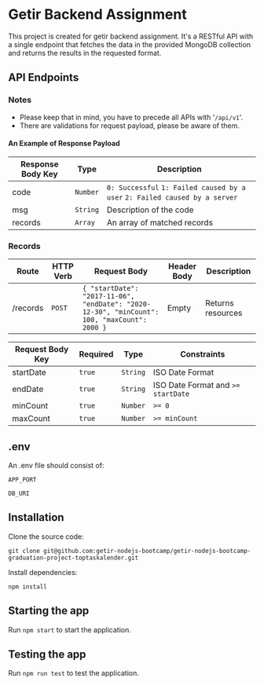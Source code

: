 # Getir Backend Assignment

This project is created for getir backend assignment. It's a RESTful API with a single endpoint that fetches the data in the provided MongoDB collection and returns the results in the requested format.

## API Endpoints

### Notes

- Please keep that in mind, you have to precede all APIs with '`/api/v1`'.
- There are validations for request payload, please be aware of them.

#### An Example of Response Payload

| Response Body Key | Type | Description  |
| --- | --- | --- |
| code | `Number` | `0: Successful` `1: Failed caused by a user` `2: Failed caused by a server` |
| msg | `String` | Description of the code |
| records | `Array` | An array of matched records  |

### Records

| Route | HTTP Verb | Request Body | Header Body | Description |
| --- | --- | --- | --- | --- |
| /records | `POST` | `{ "startDate": "2017-11-06", "endDate": "2020-12-30", "minCount": 100, "maxCount": 2000 }` | Empty | Returns resources |

| Request Body Key | Required | Type | Constraints |
| --- | --- | --- | --- |
| startDate | `true` | `String` | ISO Date Format |
| endDate | `true` | `String` | ISO Date Format and `>= startDate` |
| minCount | `true` | `Number` | `>= 0` |
| maxCount | `true` | `Number` | `>= minCount` |


## .env

An .env file should consist of:

    APP_PORT

    DB_URI

## Installation

Clone the source code:

    git clone git@github.com:getir-nodejs-bootcamp/getir-nodejs-bootcamp-graduation-project-toptaskalender.git

Install dependencies:

    npm install

## Starting the app

Run `npm start` to start the application.

## Testing the app

Run `npm run test` to test the application.